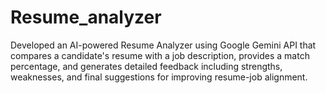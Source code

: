 # Resume_analyzer
Developed an AI-powered Resume Analyzer using Google Gemini API that compares a candidate's resume with a job description, provides a match percentage, and generates detailed feedback including strengths, weaknesses, and final suggestions for improving resume-job alignment.
